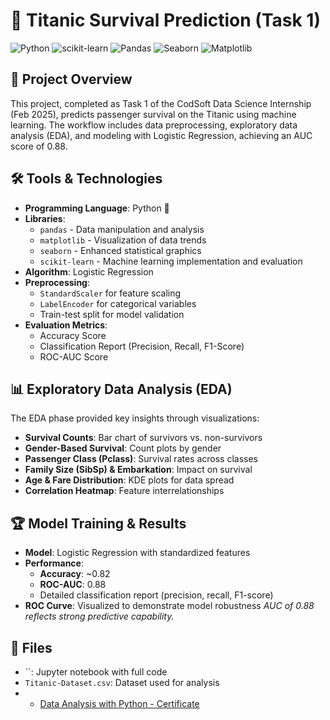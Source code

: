 # 🚢 Titanic Survival Prediction (Task 1)

![Python](https://img.shields.io/badge/Python-3776AB?style=for-the-badge&logo=python&logoColor=white)
![scikit-learn](https://img.shields.io/badge/scikit--learn-%23F7931E.svg?&style=for-the-badge&logo=scikit-learn&logoColor=white)
![Pandas](https://img.shields.io/badge/Pandas-150458?style=for-the-badge&logo=pandas&logoColor=white)
![Seaborn](https://img.shields.io/badge/Seaborn-4B8BBE?style=for-the-badge&logo=python&logoColor=white)
![Matplotlib](https://img.shields.io/badge/Matplotlib-11557C?style=for-the-badge&logo=matplotlib&logoColor=white)

## 📌 Project Overview
This project, completed as Task 1 of the CodSoft Data Science Internship (Feb 2025), predicts passenger survival on the Titanic using machine learning. The workflow includes data preprocessing, exploratory data analysis (EDA), and modeling with Logistic Regression, achieving an AUC score of 0.88.

## 🛠️ Tools & Technologies
- **Programming Language**: Python 🐍
- **Libraries**:
  - `pandas` - Data manipulation and analysis
  - `matplotlib` - Visualization of data trends
  - `seaborn` - Enhanced statistical graphics
  - `scikit-learn` - Machine learning implementation and evaluation
- **Algorithm**: Logistic Regression
- **Preprocessing**:
  - `StandardScaler` for feature scaling
  - `LabelEncoder` for categorical variables
  - Train-test split for model validation
- **Evaluation Metrics**:
  - Accuracy Score
  - Classification Report (Precision, Recall, F1-Score)
  - ROC-AUC Score

## 📊 Exploratory Data Analysis (EDA)
The EDA phase provided key insights through visualizations:
- **Survival Counts**: Bar chart of survivors vs. non-survivors
- **Gender-Based Survival**: Count plots by gender
- **Passenger Class (Pclass)**: Survival rates across classes
- **Family Size (SibSp) & Embarkation**: Impact on survival
- **Age & Fare Distribution**: KDE plots for data spread
- **Correlation Heatmap**: Feature interrelationships

## 🏆 Model Training & Results
- **Model**: Logistic Regression with standardized features
- **Performance**:
  - **Accuracy**: ~0.82
  - **ROC-AUC**: 0.88
  - Detailed classification report (precision, recall, F1-score)
- **ROC Curve**: Visualized to demonstrate model robustness
*AUC of 0.88 reflects strong predictive capability.*

## 📁 Files
- ``: Jupyter notebook with full code
- `Titanic-Dataset.csv`: Dataset used for analysis
- - [Data Analysis with Python - Certificate](https://github.com/RabbiTheAnalyst/CODSOFT/blob/main/Task%20-%201/%20Titanic_Survival_Prediction.ipynb)

